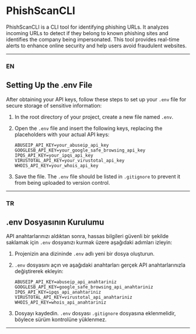 # PhishScanCLI
PhishScanCLI is a CLI tool for identifying phishing URLs. It analyzes incoming URLs to detect if they belong to known phishing sites and identifies the company being impersonated. This tool provides real-time alerts to enhance online security and help users avoid fraudulent websites.

---

### EN

## Setting Up the .env File

After obtaining your API keys, follow these steps to set up your `.env` file for secure storage of sensitive information:

1. In the root directory of your project, create a new file named `.env`.
2. Open the `.env` file and insert the following keys, replacing the placeholders with your actual API keys:

   ```plaintext
   ABUSEIP_API_KEY=your_abuseip_api_key
   GOOGLESB_API_KEY=your_google_safe_browsing_api_key
   IPQS_API_KEY=your_ipqs_api_key
   VIRUSTOTAL_API_KEY=your_virustotal_api_key
   WHOIS_API_KEY=your_whois_api_key
   ```

3. Save the file. The `.env` file should be listed in `.gitignore` to prevent it from being uploaded to version control.

---

### TR

## .env Dosyasının Kurulumu

API anahtarlarınızı aldıktan sonra, hassas bilgileri güvenli bir şekilde saklamak için `.env` dosyanızı kurmak üzere aşağıdaki adımları izleyin:

1. Projenizin ana dizininde `.env` adlı yeni bir dosya oluşturun.
2. `.env` dosyasını açın ve aşağıdaki anahtarları gerçek API anahtarlarınızla değiştirerek ekleyin:

   ```plaintext
   ABUSEIP_API_KEY=abuseip_api_anahtariniz
   GOOGLESB_API_KEY=google_safe_browsing_api_anahtariniz
   IPQS_API_KEY=ipqs_api_anahtariniz
   VIRUSTOTAL_API_KEY=virustotal_api_anahtariniz
   WHOIS_API_KEY=whois_api_anahtariniz
   ```

3. Dosyayı kaydedin. `.env` dosyası `.gitignore` dosyasına eklenmelidir, böylece sürüm kontrolüne yüklenmez.

--- 